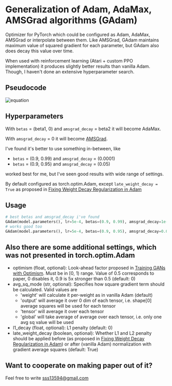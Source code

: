# Generalization of Adam, AdaMax, AMSGrad algorithms (GAdam)

Optimizer for PyTorch which could be configured as Adam, AdaMax, AMSGrad or interpolate between them. Like AMSGrad, GAdam maintains maximum value of squared gradient for each parameter, but GAdam also does decay this value over time.


When used with reinforcement learning (Atari + custom PPO implementation) it produces slightly better results than vanilla Adam. Though, I haven't done an extensive hyperparameter search.

## Pseudocode

![equation](http://quicklatex.com/cache3/8b/ql_77ad716480d29576a092a185002cb98b_l3.png)

## Hyperparameters

With `betas` = (beta1, 0) and `amsgrad_decay` = beta2 it will become AdaMax.

With `amsgrad_decay` = 0 it will become [AMSGrad](https://openreview.net/forum?id=ryQu7f-RZ).

I've found it's better to use something in-between, like
   * `betas` = (0.9, 0.99) and `amsgrad_decay` = (0.0001)
   * `betas` = (0.9, 0.95) and `amsgrad_decay` = (0.05)
   
worked best for me, but I've seen good results with wide range of settings.

By default configured as torch.optim.Adam, except `late_weight_decay = True` as proposed in [Fixing Weight Decay Regularization in Adam](https://arxiv.org/abs/1711.05101)

## Usage
```python
# best betas and amsgrad_decay i've found
GAdam(model.parameters(), lr=5e-4, betas=(0.9, 0.99), amsgrad_decay=1e-4)
# works good too
GAdam(model.parameters(), lr=5e-4, betas=(0.9, 0.95), amsgrad_decay=0.05)
```

    
## Also there are some additional settings, which was not presented in torch.optim.Adam

* optimism (float, optional): Look-ahead factor proposed in [Training GANs with Optimism](https://arxiv.org/abs/1711.00141). Must be in [0, 1) range. Value of 0.5 corresponds to paper, 0 disables it, 0.9 is 5x stronger than 0.5 (default: 0)
* avg_sq_mode (str, optional): Specifies how square gradient term should be calculated. Valid values are
    * 'weight' will calculate it per-weight as in vanilla Adam (default)
    * 'output' will average it over 0 dim of each tensor,
        i.e. shape[0] average squares will be used for each tensor
    * 'tensor' will average it over each tensor
    * 'global' will take average of average over each tensor,
        i.e. only one avg sq value will be used
* l1_decay (float, optional): L1 penalty (default: 0)
* late_weight_decay (boolean, optional): Whether L1 and L2 penalty should be applied before (as proposed in [Fixing Weight Decay Regularization in Adam](https://arxiv.org/abs/1711.05101)) or after (vanilla Adam) normalization with gradient average squares (default: True)

## Want to cooperate on making paper out of it?
Feel free to write sss13594@gmail.com
